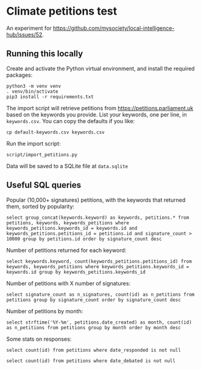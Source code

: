 # Climate petitions test

An experiment for https://github.com/mysociety/local-intelligence-hub/issues/52.

## Running this locally

Create and activate the Python virtual environment, and install the required packages:

    python3 -m venv venv
    . venv/bin/activate
    pip3 install -r requirements.txt

The import script will retrieve petitions from https://petitions.parliament.uk based on the keywords you provide. List your keywords, one per line, in `keywords.csv`. You can copy the defaults if you like:

    cp default-keywords.csv keywords.csv

Run the import script:

    script/import_petitions.py

Data will be saved to a SQLite file at `data.sqlite`

## Useful SQL queries

Popular (10,000+ signatures) petitions, with the keywords that returned them, sorted by popularity:

    select group_concat(keywords.keyword) as keywords, petitions.* from petitions, keywords, keywords_petitions where keywords_petitions.keywords_id = keywords.id and keywords_petitions.petitions_id = petitions.id and signature_count > 10000 group by petitions.id order by signature_count desc

Number of petitions returned for each keyword:

    select keywords.keyword, count(keywords_petitions.petitions_id) from keywords, keywords_petitions where keywords_petitions.keywords_id = keywords.id group by keywords_petitions.keywords_id

Number of petitions with X number of signatures:

    select signature_count as n_signatures, count(id) as n_petitions from petitions group by signature_count order by signature_count desc

Number of petitions by month:

    select strftime('%Y-%m', petitions.date_created) as month, count(id) as n_petitions from petitions group by month order by month desc

Some stats on responses:

    select count(id) from petitions where date_responded is not null

    select count(id) from petitions where date_debated is not null


